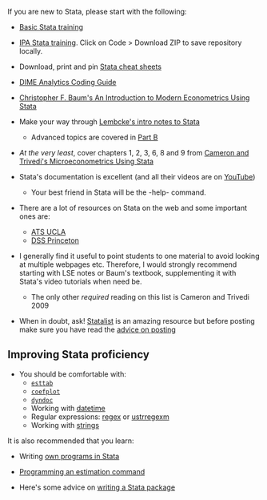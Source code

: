 If you are new to Stata, please start with the following:

* [Basic Stata training](https://stats.oarc.ucla.edu/stata/modules/)

* [IPA Stata training](https://github.com/PovertyAction/IPA-Stata-Trainings). Click on Code > Download ZIP to save repository locally.

* Download, print and pin [Stata cheat sheets](https://www.stata.com/bookstore/stata-cheat-sheets/)

* [DIME Analytics Coding Guide](https://worldbank.github.io/dime-data-handbook/coding.html)

* [Christopher F. Baum's An Introduction to Modern Econometrics Using Stata](https://www.stata.com/bookstore/modern-econometrics-stata/)

* Make your way through [Lembcke's intro notes to Stata](
http://personal.lse.ac.uk/lembcke/ecStata/2010/MResStataNotesOct2010PartA.pdf)

  - Advanced topics are covered in [Part B](http://personal.lse.ac.uk/lembcke/ecStata/2009/MResStataNotesFeb2009PartB.pdf)

* *At the very least*, cover chapters 1, 2, 3, 6, 8 and 9 from [Cameron and Trivedi's Microeconometrics Using Stata](https://www.stata.com/bookstore/microeconometrics-stata/)

* Stata's documentation is excellent (and all their videos are on [YouTube](http://www.stata.com/links/video-tutorials/)) 

  - Your best friend in Stata will be the -help- command.

* There are a lot of resources on Stata on the web and some important ones are:
  - [ATS UCLA](https://stats.oarc.ucla.edu/stata/)
  - [DSS Princeton](http://www.princeton.edu/~otorres/)

* I generally find it useful to point students to one material to avoid looking at multiple webpages etc. Therefore, I would strongly recommend starting with LSE notes or Baum's textbook, supplementing it with Stata's video tutorials when need be.
  - The only other *required* reading on this list is Cameron and Trivedi 2009

* When in doubt, ask! [Statalist](https://www.statalist.org) is an amazing resource but before posting make sure you have read the [advice on posting](https://www.statalist.org/forums/help)

## Improving Stata proficiency

* You should be comfortable with:
  * [`esttab`](http://repec.org/bocode/e/estout/esttab.html)
  * [`coefplot`](http://repec.org/usug2014/jann_uksug14.pdf)
  * [`dyndoc`](https://www.stata.com/manuals/rptdyndoc.pdf)
  * Working with [datetime](https://sscc.wisc.edu/sscc/pubs/stata_dates/stata_dates.html)
  * Regular expressions: [regex](https://medium.com/the-stata-guide/regular-expressions-regex-in-stata-6e5c200ef27c) or [ustrregexm](https://medium.com/the-stata-guide/regular-expressions-regex-in-stata-6e5c200ef27c)
  * Working with [strings](https://shanghai.hosting.nyu.edu/data/stata/strings.html)

It is also recommended that you learn:

* Writing [own programs in Stata](https://www.stata.com/manuals15/u18.pdf)

* [Programming an estimation command](https://blog.stata.com/2016/01/15/programming-an-estimation-command-in-stata-a-map-to-posted-entries/)

* Here's some advice on [writing a Stata package](http://bquistorff.blogspot.com/2016/09/guidelines-for-making-stata-package.html)